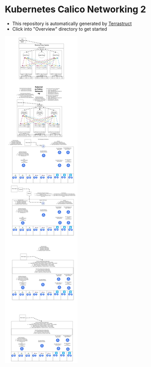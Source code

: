 Kubernetes Calico Networking 2
==============
- This repository is automatically generated by <a href="https://terrastruct.com">Terrastruct</a>
- Click into "Overview" directory to get started
<img src="./Overview/Overview.png" />